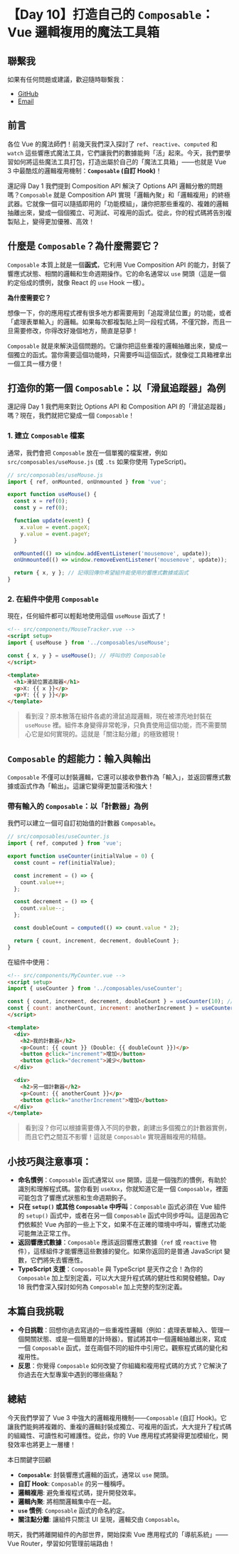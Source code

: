 # 【Day 10】打造自己的 `Composable`：Vue 邏輯複用的魔法工具箱

## 聯繫我
如果有任何問題或建議，歡迎隨時聯繫我：

- [GitHub](https://github.com/Chung-Chi-Lin)
- [Email](mailto:z0925955648@gmail.com)

## 前言

各位 Vue 的魔法師們！前幾天我們深入探討了 `ref`、`reactive`、`computed` 和 `watch` 這些響應式魔法工具，它們讓我們的數據能夠「活」起來。今天，我們要學習如何將這些魔法工具打包，打造出屬於自己的「魔法工具箱」——也就是 Vue 3 中最酷炫的邏輯複用機制：**`Composable` (自訂 Hook)**！

還記得 Day 1 我們提到 Composition API 解決了 Options API 邏輯分散的問題嗎？`Composable` 就是 Composition API 實現「邏輯內聚」和「邏輯複用」的終極武器。它就像一個可以隨插即用的「功能模組」，讓你把那些重複的、複雜的邏輯抽離出來，變成一個個獨立、可測試、可複用的函式。從此，你的程式碼將告別複製貼上，變得更加優雅、高效！

## 什麼是 `Composable`？為什麼需要它？

`Composable` 本質上就是一個**函式**，它利用 Vue Composition API 的能力，封裝了響應式狀態、相關的邏輯和生命週期操作。它的命名通常以 `use` 開頭（這是一個約定俗成的慣例，就像 React 的 `use` Hook 一樣）。

**為什麼需要它？**

想像一下，你的應用程式裡有很多地方都需要用到「追蹤滑鼠位置」的功能，或者「處理表單輸入」的邏輯。如果每次都複製貼上同一段程式碼，不僅冗餘，而且一旦需要修改，你得改好幾個地方，簡直是惡夢！

`Composable` 就是來解決這個問題的。它讓你把這些重複的邏輯抽離出來，變成一個獨立的函式。當你需要這個功能時，只需要呼叫這個函式，就像從工具箱裡拿出一個工具一樣方便！

## 打造你的第一個 `Composable`：以「滑鼠追蹤器」為例

還記得 Day 1 我們用來對比 Options API 和 Composition API 的「滑鼠追蹤器」嗎？現在，我們就把它變成一個 `Composable`！

### 1. 建立 `Composable` 檔案

通常，我們會把 `Composable` 放在一個單獨的檔案裡，例如 `src/composables/useMouse.js` (或 `.ts` 如果你使用 TypeScript)。

```javascript
// src/composables/useMouse.js
import { ref, onMounted, onUnmounted } from 'vue';

export function useMouse() {
  const x = ref(0);
  const y = ref(0);

  function update(event) {
    x.value = event.pageX;
    y.value = event.pageY;
  }

  onMounted(() => window.addEventListener('mousemove', update));
  onUnmounted(() => window.removeEventListener('mousemove', update));

  return { x, y }; // 記得回傳你希望組件能使用的響應式數據或函式
}
```

### 2. 在組件中使用 `Composable`

現在，任何組件都可以輕鬆地使用這個 `useMouse` 函式了！

```html
<!-- src/components/MouseTracker.vue -->
<script setup>
import { useMouse } from '../composables/useMouse';

const { x, y } = useMouse(); // 呼叫你的 Composable
</script>

<template>
  <h1>滑鼠位置追蹤器</h1>
  <p>X: {{ x }}</p>
  <p>Y: {{ y }}</p>
</template>
```

> 看到沒？原本散落在組件各處的滑鼠追蹤邏輯，現在被漂亮地封裝在 `useMouse` 裡。組件本身變得非常乾淨，只負責使用這個功能，而不需要關心它是如何實現的。這就是「關注點分離」的極致體現！

## `Composable` 的超能力：輸入與輸出

`Composable` 不僅可以封裝邏輯，它還可以接收參數作為「輸入」，並返回響應式數據或函式作為「輸出」。這讓它變得更加靈活和強大！

### 帶有輸入的 `Composable`：以「計數器」為例

我們可以建立一個可自訂初始值的計數器 `Composable`。

```javascript
// src/composables/useCounter.js
import { ref, computed } from 'vue';

export function useCounter(initialValue = 0) {
  const count = ref(initialValue);

  const increment = () => {
    count.value++;
  };

  const decrement = () => {
    count.value--;
  };

  const doubleCount = computed(() => count.value * 2);

  return { count, increment, decrement, doubleCount };
}
```

在組件中使用：

```html
<!-- src/components/MyCounter.vue -->
<script setup>
import { useCounter } from '../composables/useCounter';

const { count, increment, decrement, doubleCount } = useCounter(10); // 設定初始值為 10
const { count: anotherCount, increment: anotherIncrement } = useCounter(); // 使用預設初始值 0
</script>

<template>
  <div>
    <h2>我的計數器</h2>
    <p>Count: {{ count }} (Double: {{ doubleCount }})</p>
    <button @click="increment">增加</button>
    <button @click="decrement">減少</button>
  </div>

  <div>
    <h2>另一個計數器</h2>
    <p>Count: {{ anotherCount }}</p>
    <button @click="anotherIncrement">增加</button>
  </div>
</template>
```

> 看到沒？你可以根據需要傳入不同的參數，創建出多個獨立的計數器實例，而且它們之間互不影響！這就是 `Composable` 實現邏輯複用的精髓。

## 小技巧與注意事項：

*   **命名慣例**：`Composable` 函式通常以 `use` 開頭，這是一個強烈的慣例，有助於識別和理解程式碼。當你看到 `useXxx`，你就知道它是一個 `Composable`，裡面可能包含了響應式狀態和生命週期鉤子。
*   **只在 `setup()` 或其他 `Composable` 中呼叫**：`Composable` 函式必須在 Vue 組件的 `setup()` 函式中，或者在另一個 `Composable` 函式中同步呼叫。這是因為它們依賴於 Vue 內部的一些上下文，如果不在正確的環境中呼叫，響應式功能可能無法正常工作。
*   **返回響應式數據**：`Composable` 應該返回響應式數據（`ref` 或 `reactive` 物件），這樣組件才能響應這些數據的變化。如果你返回的是普通 JavaScript 變數，它們將失去響應性。
*   **TypeScript 支援**：`Composable` 與 TypeScript 是天作之合！為你的 `Composable` 加上型別定義，可以大大提升程式碼的健壯性和開發體驗。Day 18 我們會深入探討如何為 `Composable` 加上完整的型別定義。

## 本篇自我挑戰

-   **今日挑戰**：回想你過去寫過的一些重複性邏輯（例如：處理表單輸入、管理一個開關狀態、或是一個簡單的計時器）。嘗試將其中一個邏輯抽離出來，寫成一個 `Composable` 函式，並在兩個不同的組件中引用它。觀察程式碼的變化和複用性。
-   **反思**：你覺得 `Composable` 如何改變了你組織和複用程式碼的方式？它解決了你過去在大型專案中遇到的哪些痛點？

## 總結

今天我們學習了 Vue 3 中強大的邏輯複用機制——`Composable` (自訂 Hook)。它讓我們能夠將複雜的、重複的邏輯封裝成獨立、可複用的函式，大大提升了程式碼的組織性、可讀性和可維護性。從此，你的 Vue 應用程式將變得更加模組化，開發效率也將更上一層樓！

本日關鍵字回顧

-   **`Composable`**: 封裝響應式邏輯的函式，通常以 `use` 開頭。
-   **自訂 Hook**: `Composable` 的另一種稱呼。
-   **邏輯複用**: 避免重複程式碼，提升開發效率。
-   **邏輯內聚**: 將相關邏輯集中在一起。
-   **`use` 慣例**: `Composable` 函式的命名約定。
-   **關注點分離**: 讓組件只關注 UI 呈現，邏輯交由 `Composable`。

明天，我們將離開組件的內部世界，開始探索 Vue 應用程式的「導航系統」——Vue Router，學習如何管理前端路由！
